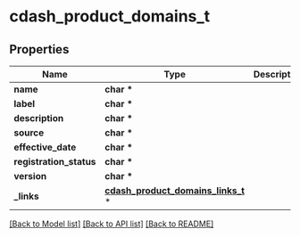 # cdash_product_domains_t

## Properties
Name | Type | Description | Notes
------------ | ------------- | ------------- | -------------
**name** | **char \*** |  | [optional] 
**label** | **char \*** |  | [optional] 
**description** | **char \*** |  | [optional] 
**source** | **char \*** |  | [optional] 
**effective_date** | **char \*** |  | [optional] 
**registration_status** | **char \*** |  | [optional] 
**version** | **char \*** |  | [optional] 
**_links** | [**cdash_product_domains_links_t**](cdash_product_domains_links.md) \* |  | [optional] 

[[Back to Model list]](../README.md#documentation-for-models) [[Back to API list]](../README.md#documentation-for-api-endpoints) [[Back to README]](../README.md)


